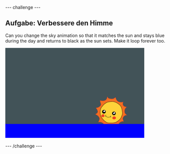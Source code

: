 \--- challenge \---

## Aufgabe: Verbessere den Himme

Can you change the sky animation so that it matches the sun and stays blue during the day and returns to black as the sun sets. Make it loop forever too.

![screenshot](images/sunrise-sky-challenge.png)

\--- /challenge \---